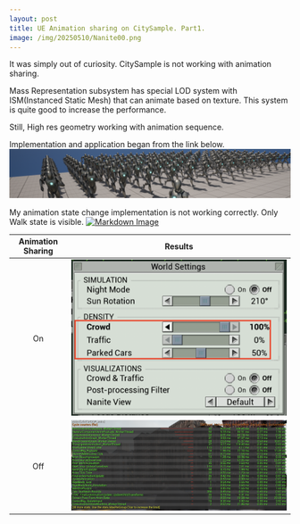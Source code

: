 ```yaml
---
layout: post
title: UE Animation sharing on CitySample. Part1.
image: /img/20250510/Nanite00.png
---
```


It was simply out of curiosity. CitySample is not working with animation sharing.

Mass Representation subsystem has special LOD system with ISM(Instanced Static Mesh) that can animate based on texture.
This system is quite good to increase the performance.

Still, High res geometry working with animation sequence.

Implementation and application began from the link below.
[![Markdown Image](/img/20250603/bannerimage.png "UE Animation sharing")](https://dev.epicgames.com/documentation/en-us/unreal-engine/animation-sharing-plugin-in-unreal-engine)

My animation state change implementation is not working correctly. Only Walk state is visible.
[![Markdown Image](/img/20250603/AnimSharing00.png "AnimSharing")](https://interjh.github.io/img/20250603/AnimSharing00.png)

|Animation Sharing|Results|
|:---:|:---:|
|On |[![Markdown Image](/img/20250603/AnimSharing01.png "Animation Sharing : On")](https://interjh.github.io/img/20250603/AnimSharing01png)|
|Off|[![Markdown Image](/img/20250603/AnimSharing02.png "Animation Sharing : Off")](https://interjh.github.io/img/20250603/AnimSharing02.png)|